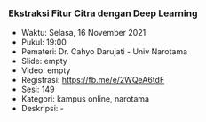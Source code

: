 ### Ekstraksi Fitur Citra dengan Deep Learning

- Waktu: Selasa, 16 November 2021
- Pukul: 19:00
- Pemateri: Dr. Cahyo Darujati - Univ Narotama
- Slide: empty
- Video: empty
- Registrasi: https://fb.me/e/2WQeA6tdF
- Sesi: 149
- Kategori: kampus online, narotama
- Deskripsi: -
